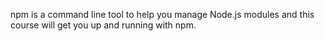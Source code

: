 npm is a command line tool to help you manage Node.js modules and this course will get you up and running with npm.